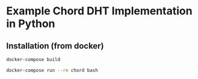 # Example Chord DHT Implementation in Python

## Installation (from docker)
```bash
docker-compose build
```

```bash
docker-compose run --rm chord bash
```